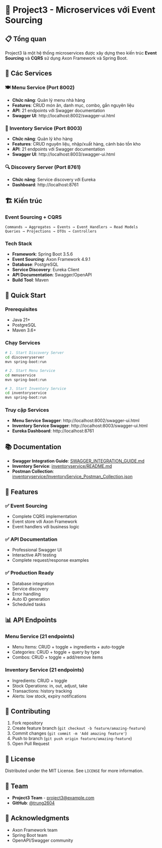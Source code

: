# 🏪 Project3 - Microservices với Event Sourcing

## 📋 Tổng quan
Project3 là một hệ thống microservices được xây dựng theo kiến trúc **Event Sourcing** và **CQRS** sử dụng Axon Framework và Spring Boot.

## 🚀 Các Services

### 🍽️ **Menu Service (Port 8002)**
- **Chức năng**: Quản lý menu nhà hàng
- **Features**: CRUD món ăn, danh mục, combo, gắn nguyên liệu
- **API**: 21 endpoints với Swagger documentation
- **Swagger UI**: http://localhost:8002/swagger-ui.html

### 🏪 **Inventory Service (Port 8003)**
- **Chức năng**: Quản lý kho hàng
- **Features**: CRUD nguyên liệu, nhập/xuất hàng, cảnh báo tồn kho
- **API**: 21 endpoints với Swagger documentation
- **Swagger UI**: http://localhost:8003/swagger-ui.html

### 🔍 **Discovery Server (Port 8761)**
- **Chức năng**: Service discovery với Eureka
- **Dashboard**: http://localhost:8761

## 🏗️ Kiến trúc

### **Event Sourcing + CQRS**
```
Commands → Aggregates → Events → Event Handlers → Read Models
Queries → Projections → DTOs → Controllers
```

### **Tech Stack**
- **Framework**: Spring Boot 3.5.6
- **Event Sourcing**: Axon Framework 4.9.1
- **Database**: PostgreSQL
- **Service Discovery**: Eureka Client
- **API Documentation**: Swagger/OpenAPI
- **Build Tool**: Maven

## 🚀 Quick Start

### **Prerequisites**
- Java 21+
- PostgreSQL
- Maven 3.6+

### **Chạy Services**
```bash
# 1. Start Discovery Server
cd discoveryserver
mvn spring-boot:run

# 2. Start Menu Service
cd menuservice
mvn spring-boot:run

# 3. Start Inventory Service
cd inventoryservice
mvn spring-boot:run
```

### **Truy cập Services**
- **Menu Service Swagger**: http://localhost:8002/swagger-ui.html
- **Inventory Service Swagger**: http://localhost:8003/swagger-ui.html
- **Eureka Dashboard**: http://localhost:8761

## 📚 Documentation

- **Swagger Integration Guide**: [SWAGGER_INTEGRATION_GUIDE.md](./SWAGGER_INTEGRATION_GUIDE.md)
- **Inventory Service**: [inventoryservice/README.md](./inventoryservice/README.md)
- **Postman Collection**: [inventoryservice/InventoryService_Postman_Collection.json](./inventoryservice/InventoryService_Postman_Collection.json)

## 🎯 Features

### ✅ **Event Sourcing**
- Complete CQRS implementation
- Event store với Axon Framework
- Event handlers với business logic

### ✅ **API Documentation**
- Professional Swagger UI
- Interactive API testing
- Complete request/response examples

### ✅ **Production Ready**
- Database integration
- Service discovery
- Error handling
- Auto ID generation
- Scheduled tasks

## 📊 API Endpoints

### **Menu Service (21 endpoints)**
- Menu Items: CRUD + toggle + ingredients + auto-toggle
- Categories: CRUD + toggle + query by type
- Combos: CRUD + toggle + add/remove items

### **Inventory Service (21 endpoints)**
- Ingredients: CRUD + toggle
- Stock Operations: in, out, adjust, take
- Transactions: history tracking
- Alerts: low stock, expiry notifications

## 🤝 Contributing

1. Fork repository
2. Create feature branch (`git checkout -b feature/amazing-feature`)
3. Commit changes (`git commit -m 'Add amazing feature'`)
4. Push to branch (`git push origin feature/amazing-feature`)
5. Open Pull Request

## 📄 License

Distributed under the MIT License. See `LICENSE` for more information.

## 👥 Team

- **Project3 Team** - project3@example.com
- **GitHub**: [@trung2604](https://github.com/trung2604)

## 🙏 Acknowledgments

- Axon Framework team
- Spring Boot team
- OpenAPI/Swagger community

